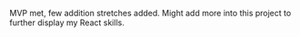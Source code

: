 MVP met, few addition stretches added. Might add more into this project to further display my React skills.

